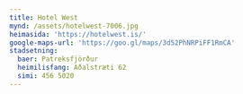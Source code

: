 ```yaml
---
title: Hotel West
mynd: /assets/hotelwest-7006.jpg
heimasida: 'https://hotelwest.is/'
google-maps-url: 'https://goo.gl/maps/3d52PhNRPiFF1RmCA'
stadsetning:
  baer: Patreksfjörður
  heimilisfang: Aðalstræti 62
  simi: 456 5020
---
```


